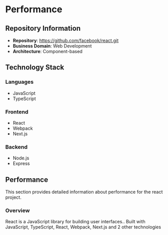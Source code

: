# Performance

## Repository Information

- **Repository**: https://github.com/facebook/react.git
- **Business Domain**: Web Development
- **Architecture**: Component-based

## Technology Stack

### Languages
- JavaScript
- TypeScript

### Frontend
- React
- Webpack
- Next.js

### Backend
- Node.js
- Express

## Performance

This section provides detailed information about performance for the react project.

### Overview

React is a JavaScript library for building user interfaces.. Built with JavaScript, TypeScript, React, Webpack, Next.js and 2 other technologies

